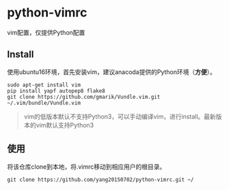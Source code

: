 # python-vimrc
vim配置，仅提供Python配置

## Install

使用ubuntu16环境，首先安装vim，建议anacoda提供的Python环境（**方便**）。

```
sudo apt-get install vim
pip install yapf autopep8 flake8
git clone https://github.com/gmarik/Vundle.vim.git ~/.vim/bundle/Vundle.vim
```

> vim的低版本默认不支持Python3，可以手动编译vim，进行install。最新版本的vim默认支持Python3

## 使用

将该仓库clone到本地，将.vimrc移动到相应用户的根目录。

```
git clone https://github.com/yang20150702/python-vimrc.git ~/
```
